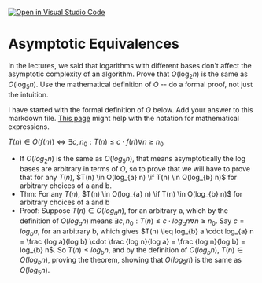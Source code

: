 [![Open in Visual Studio Code](https://classroom.github.com/assets/open-in-vscode-718a45dd9cf7e7f842a935f5ebbe5719a5e09af4491e668f4dbf3b35d5cca122.svg)](https://classroom.github.com/online_ide?assignment_repo_id=12071342&assignment_repo_type=AssignmentRepo)
# Asymptotic Equivalences

In the lectures, we said that logarithms with different bases don't affect the
asymptotic complexity of an algorithm. Prove that $O(\log_{2} n)$ is the same as
$O(\log_{5} n)$. Use the mathematical definition of $O$ -- do a formal proof,
not just the intuition.

I have started with the formal definition of $O$ below. Add your answer to this
markdown file. [This
page](https://docs.github.com/en/get-started/writing-on-github/working-with-advanced-formatting/writing-mathematical-expressions)
might help with the notation for mathematical expressions.

$T(n) \in O(f(n)) \iff \exists c, n_0: T(n) \leq c \cdot f(n) \forall n \geq n_0$

- If $O(log_{2} n)$ is the same as $O(log_{5} n)$, that means asymptotically the log bases are arbitrary in terms of $O$, so to prove that we will have to prove that for any $T(n)$, $T(n) \in O(log_{a} n) \if T(n) \in O(log_{b} n)$ for arbitrary choices of a and b. 
- Thm: For any $T(n)$, $T(n) \in O(log_{a} n) \if T(n) \in O(log_{b} n)$ for arbitrary choices of a and b
- Proof: Suppose $T(n) \in O(log_{a} n)$, for an arbitrary a, which by the definition of $O(log_{a} n)$ means $\exists c, n_0: T(n) \leq c \cdot log_{a} n \forall n \geq n_0$. Say $c = log_{b} a$, for an arbitrary b, which gives $T(n) \leq log_{b} a \cdot log_{a} n = \frac {log a}{log b} \cdot \frac {log n}{log a} = \frac {log n}{log b} = log_{b} n$. So $T(n) \leq log_{b} n$, and by the definition of $O(log_{b} n)$, $T(n) \in O(log_{b} n)$, proving the theorem, showing that $O(log_{2} n)$ is the same as $O(log_{5} n)$. 
